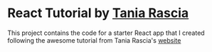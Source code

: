 # React Tutorial by [Tania Rascia](https://www.taniarascia.com)

This project contains the code for a starter React app that I created following the awesome tutorial from Tania Rascia's [website](https://www.taniarascia.com/getting-started-with-react/)